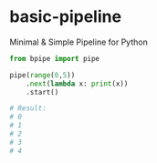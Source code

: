 # basic-pipeline
Minimal &amp; Simple Pipeline for Python


```python
from bpipe import pipe

pipe(range(0,5))
	.next(lambda x: print(x))
	.start()

# Result:
# 0
# 1
# 2
# 3
# 4
```